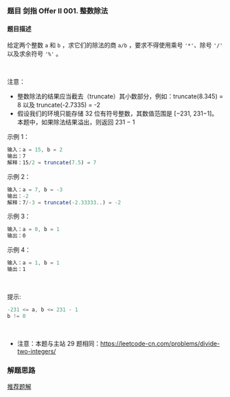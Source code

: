 ### 题目 剑指 Offer II 001. 整数除法
#### 题目描述
给定两个整数 `a` 和 `b` ，求它们的除法的商 `a/b` ，要求不得使用乘号 `'*'`、除号 `'/'` 以及求余符号 `'%'` 。

 

注意：

- 整数除法的结果应当截去（truncate）其小数部分，例如：truncate(8.345) = 8 以及 truncate(-2.7335) = -2
- 假设我们的环境只能存储 32 位有符号整数，其数值范围是 [−231, 231−1]。本题中，如果除法结果溢出，则返回 231 − 1
 

示例 1：

```js
输入：a = 15, b = 2
输出：7
解释：15/2 = truncate(7.5) = 7
```
示例 2：

```js
输入：a = 7, b = -3
输出：-2
解释：7/-3 = truncate(-2.33333..) = -2
```
示例 3：

```js
输入：a = 0, b = 1
输出：0
```
示例 4：

```js
输入：a = 1, b = 1
输出：1
```
 

提示:

```js
-231 <= a, b <= 231 - 1
b != 0
```
 

- 注意：本题与主站 29 题相同：https://leetcode-cn.com/problems/divide-two-integers/

### 解题思路
[推荐题解](https://leetcode-cn.com/problems/xoh6Oh/solution/jian-dan-yi-dong-javac-pythonjs-zheng-sh-e8r6/)